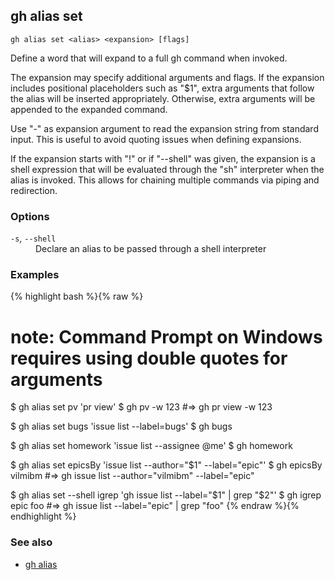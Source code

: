 

## gh alias set

```
gh alias set <alias> <expansion> [flags]
```

Define a word that will expand to a full gh command when invoked.

The expansion may specify additional arguments and flags. If the expansion includes
positional placeholders such as "$1", extra arguments that follow the alias will be
inserted appropriately. Otherwise, extra arguments will be appended to the expanded
command.

Use "-" as expansion argument to read the expansion string from standard input. This
is useful to avoid quoting issues when defining expansions.

If the expansion starts with "!" or if "--shell" was given, the expansion is a shell
expression that will be evaluated through the "sh" interpreter when the alias is
invoked. This allows for chaining multiple commands via piping and redirection.


### Options


<dl class="flags">
	<dt><code>-s</code>, <code>--shell</code></dt>
	<dd>Declare an alias to be passed through a shell interpreter</dd>
</dl>


### Examples

{% highlight bash %}{% raw %}
# note: Command Prompt on Windows requires using double quotes for arguments
$ gh alias set pv 'pr view'
$ gh pv -w 123  #=> gh pr view -w 123

$ gh alias set bugs 'issue list --label=bugs'
$ gh bugs

$ gh alias set homework 'issue list --assignee @me'
$ gh homework

$ gh alias set epicsBy 'issue list --author="$1" --label="epic"'
$ gh epicsBy vilmibm  #=> gh issue list --author="vilmibm" --label="epic"

$ gh alias set --shell igrep 'gh issue list --label="$1" | grep "$2"'
$ gh igrep epic foo  #=> gh issue list --label="epic" | grep "foo"
{% endraw %}{% endhighlight %}

### See also

* [gh alias](./gh_alias)
